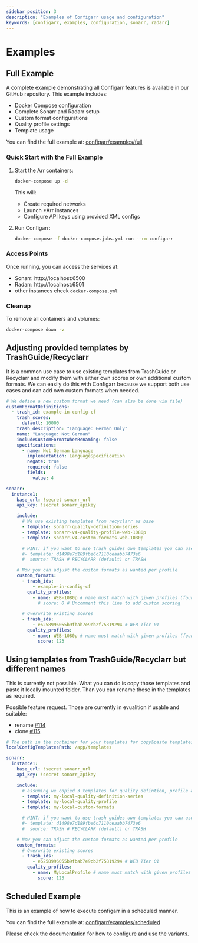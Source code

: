 ```yaml
---
sidebar_position: 3
description: "Examples of Configarr usage and configuration"
keywords: [configarr, examples, configuration, sonarr, radarr]
---
```


# Examples

## Full Example

A complete example demonstrating all Configarr features is available in our GitHub repository. This example includes:

- Docker Compose configuration
- Complete Sonarr and Radarr setup
- Custom format configurations
- Quality profile settings
- Template usage

You can find the full example at: [configarr/examples/full](https://github.com/raydak-labs/configarr/tree/main/examples/full)

### Quick Start with the Full Example

1. Start the Arr containers:

   ```bash
   docker-compose up -d
   ```

   This will:

   - Create required networks
   - Launch \*Arr instances
   - Configure API keys using provided XML configs

2. Run Configarr:
   ```bash
   docker-compose -f docker-compose.jobs.yml run --rm configarr
   ```

### Access Points

Once running, you can access the services at:

- Sonarr: http://localhost:6500
- Radarr: http://localhost:6501
- other instances check `docker-compose.yml`

### Cleanup

To remove all containers and volumes:

```bash
docker-compose down -v
```

## Adjusting provided templates by TrashGuide/Recyclarr

It is a common use case to use existing templates from TrashGuide or Recyclarr and modify them with either own scores or own additional custom formats.
We can easily do this with Configarr because we support both use cases and can add own custom formats when needed.

```yaml
# We define a new custom format we need (can also be done via file)
customFormatDefinitions:
  - trash_id: example-in-config-cf
    trash_scores:
      default: 10000
    trash_description: "Language: German Only"
    name: "Language: Not German"
    includeCustomFormatWhenRenaming: false
    specifications:
      - name: Not German Language
        implementation: LanguageSpecification
        negate: true
        required: false
        fields:
          value: 4

sonarr:
  instance1:
    base_url: !secret sonarr_url
    api_key: !secret sonarr_apikey

    include:
      # We use existing templates from recyclarr as base
      - template: sonarr-quality-definition-series
      - template: sonarr-v4-quality-profile-web-1080p
      - template: sonarr-v4-custom-formats-web-1080p

      # HINT: if you want to use trash guides own templates you can use them too
      #- template: d1498e7d189fbe6c7110ceaabb7473e6
      #  source: TRASH # RECYCLARR (default) or TRASH

    # Now you can adjust the custom formats as wanted per profile
    custom_formats:
      - trash_ids:
          - example-in-config-cf
        quality_profiles:
          - name: WEB-1080p # name must match with given profiles (found in recyclarr or trashguide)
            # score: 0 # Uncomment this line to add custom scoring

      # Overwrite existing scores
      - trash_ids:
          - e6258996055b9fbab7e9cb2f75819294 # WEB Tier 01
        quality_profiles:
          - name: WEB-1080p # name must match with given profiles (found in recyclarr or trashguide)
            score: 123
```

## Using templates from TrashGuide/Recyclarr but different names

This is currently not possible.
What you can do is copy those templates and paste it locally mounted folder.
Than you can rename those in the templates as required.

Possible feature request. Those are currently in evualition if usable and suitable:

- rename [#114](https://github.com/raydak-labs/configarr/issues/114)
- clone [#115](https://github.com/raydak-labs/configarr/issues/115).

```yaml
# The path in the container for your templates for copy&paste templates with slight modifications in the files.
localConfigTemplatesPath: /app/templates

sonarr:
  instance1:
    base_url: !secret sonarr_url
    api_key: !secret sonarr_apikey

    include:
      # assuming we copied 3 templates for quality defintion, profile and formats to those files names (file ending .yml)
      - template: my-local-quality-definition-series
      - template: my-local-quality-profile
      - template: my-local-custom-formats

      # HINT: if you want to use trash guides own templates you can use them too
      #- template: d1498e7d189fbe6c7110ceaabb7473e6
      #  source: TRASH # RECYCLARR (default) or TRASH

    # Now you can adjust the custom formats as wanted per profile
    custom_formats:
      # Overwrite existing scores
      - trash_ids:
          - e6258996055b9fbab7e9cb2f75819294 # WEB Tier 01
        quality_profiles:
          - name: MyLocalProfile # name must match with given profiles (found in recyclarr or trashguide)
            score: 123
```

## Scheduled Example

This is an example of how to execute configarr in a scheduled manner.

You can find the full example at: [configarr/examples/scheduled](https://github.com/raydak-labs/configarr/tree/main/examples/scheduled)

Please check the documentation for how to configure and use the variants.
